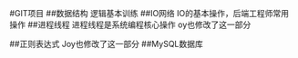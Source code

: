 #GIT项目
##数据结构
   逻辑基本训练
##IO网络
   IO的基本操作，后端工程师常用操作
##进程线程
    进程线程是系统编程核心操作
    oy也修改了这一部分

##正则表达式
   Joy也修改了这一部分
##MySQL数据库
